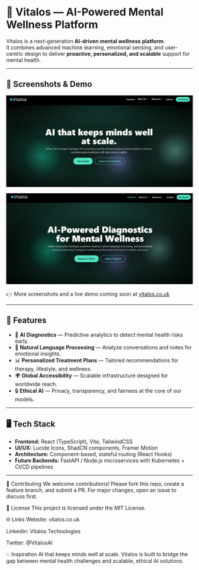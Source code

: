 # 🌌 Vitalos — AI-Powered Mental Wellness Platform

Vitalos is a next-generation **AI-driven mental wellness platform**.  
It combines advanced machine learning, emotional sensing, and user-centric design to deliver **proactive, personalized, and scalable** support for mental health.

---

## 📸 Screenshots & Demo

<p align="center">
  <img src="docs/screenshots/hero.png" alt="Vitalos Hero Section" width="800" />
</p>

<p align="center">
  <img src="docs/screenshots/solutions.png" alt="Solutions Page" width="800" />
</p>

👉 More screenshots and a live demo coming soon at [vitalos.co.uk](https://vitalos.co.uk)

---

## 🚀 Features

- 🎯 **AI Diagnostics** — Predictive analytics to detect mental health risks early.  
- 💬 **Natural Language Processing** — Analyze conversations and notes for emotional insights.  
- 📊 **Personalized Treatment Plans** — Tailored recommendations for therapy, lifestyle, and wellness.  
- 🌍 **Global Accessibility** — Scalable infrastructure designed for worldwide reach.  
- 🔒 **Ethical AI** — Privacy, transparency, and fairness at the core of our models.

---

## 🖥️ Tech Stack

- **Frontend:** React (TypeScript), Vite, TailwindCSS  
- **UI/UX:** Lucide Icons, ShadCN components, Framer Motion  
- **Architecture:** Component-based, stateful routing (React Hooks)  
- **Future Backends:** FastAPI / Node.js microservices with Kubernetes + CI/CD pipelines

---

🤝 Contributing
We welcome contributions! Please fork this repo, create a feature branch, and submit a PR.
For major changes, open an issue to discuss first.

📜 License
This project is licensed under the MIT License.

🌐 Links
Website: vitalos.co.uk

LinkedIn: Vitalos Technologies

Twitter: @VitalosAI

💡 Inspiration
AI that keeps minds well at scale.
Vitalos is built to bridge the gap between mental health challenges and scalable, ethical AI solutions.
